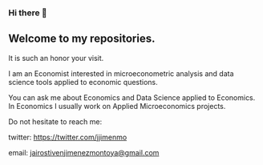 ### Hi there 👋

## Welcome to my repositories.

It is such an honor your visit. 

I am an Economist interested in microeconometric analysis and data science tools applied to economic questions. 


You can ask me about Economics and Data Science applied to Economics. In Economics I usually work on Applied Microeconomics projects.

Do not hesitate to reach me:

twitter: https://twitter.com/jjimenmo

email: jairostivenjimenezmontoya@gmail.com

<!--
**jjimenmo/jjimenmo** is a ✨ _special_ ✨ repository because its `README.md` (this file) appears on your GitHub profile.

Here are some ideas to get you started:

- 🔭 I’m currently working on ...
- 🌱 I’m currently learning ...
- 👯 I’m looking to collaborate on ...
- 🤔 I’m looking for help with ...
- 💬 Ask me about ...
- 📫 How to reach me: ...
- 😄 Pronouns: ...
- ⚡ Fun fact: ...
-->
